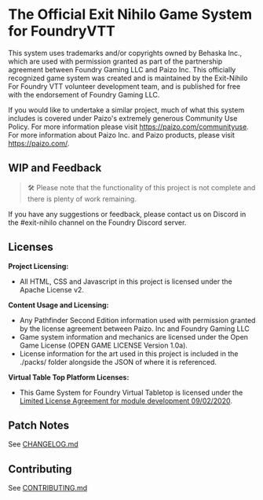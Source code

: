 # The Official Exit Nihilo Game System for FoundryVTT

This system uses trademarks and/or copyrights owned by Behaska Inc., which are used with permission granted as part of the partnership agreement between Foundry Gaming LLC and Paizo Inc. This officially recognized game system was created and is maintained by the Exit-Nihilo For Foundry VTT volunteer development team, and is published for free with the endorsement of Foundry Gaming LLC.

If you would like to undertake a similar project, much of what this system includes is covered under Paizo's extremely generous Community Use Policy. For more information please visit https://paizo.com/communityuse. For more information about Paizo Inc. and Paizo products, please visit https://paizo.com/.

## WIP and Feedback

> 🛠️ Please note that the functionality of this project is not complete and there is plenty of work remaining.

If you have any suggestions or feedback, please contact us on Discord in the #exit-nihilo channel on the Foundry Discord server.

## Licenses

**Project Licensing:**

- All HTML, CSS and Javascript in this project is licensed under the Apache License v2.

**Content Usage and Licensing:**

- Any Pathfinder Second Edition information used with permission granted by the license agreement between Paizo. Inc and Foundry Gaming LLC
- Game system information and mechanics are licensed under the Open Game License (OPEN GAME LICENSE Version 1.0a).
- License information for the art used in this project is included in the ./packs/ folder alongside the JSON of where it is referenced.

**Virtual Table Top Platform Licenses:**

- This Game System for Foundry Virtual Tabletop is licensed under the [Limited License Agreement for module development 09/02/2020](https://foundryvtt.com/article/license/).

## Patch Notes

See [CHANGELOG.md](./CHANGELOG.md)

## Contributing

See [CONTRIBUTING.md](./CONTRIBUTING.md)

